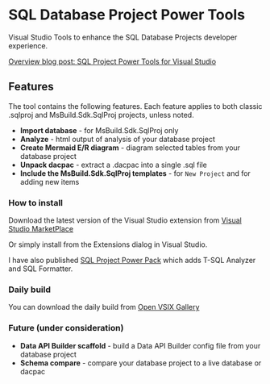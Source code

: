 # SQL Database Project Power Tools

Visual Studio Tools to enhance the SQL Database Projects developer experience.

[Overview blog post: SQL Project Power Tools for Visual Studio](https://erikej.github.io/dotnet/dacfx/sqlserver/visualstudio/2025/09/30/sqlproj-power-tools-visualstudio.html)

## Features

The tool contains the following features. Each feature applies to both classic .sqlproj and MsBuild.Sdk.SqlProj projects, unless noted.

- **Import database** - for MsBuild.Sdk.SqlProj only
- **Analyze** - html output of analysis of your database project
- **Create Mermaid E/R diagram** - diagram selected tables from your database project
- **Unpack dacpac** - extract a .dacpac into a single .sql file
- **Include the MsBuild.Sdk.SqlProj templates** - for `New Project` and for adding new items

### How to install

Download the latest version of the Visual Studio extension from [Visual Studio MarketPlace](https://marketplace.visualstudio.com/items?itemName=ErikEJ.SqlProjectPowerTools)

Or simply install from the Extensions dialog in Visual Studio.

I have also published [SQL Project Power Pack](https://marketplace.visualstudio.com/items?itemName=ErikEJ.SqlProjectPowerPack) which adds T-SQL Analyzer and SQL Formatter.

### Daily build

You can download the daily build from [Open VSIX Gallery](https://www.vsixgallery.com/extension/SqlProjectsPowerTools.0e226f35-6d47-4156-88df-f9d40db5e2d1)

### Future (under consideration)

- **Data API Builder scaffold** - build a Data API Builder config file from your database project
- **Schema compare** - compare your database project to a live database or dacpac
